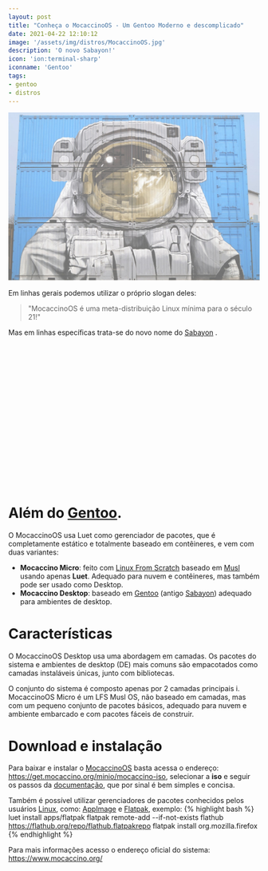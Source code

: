 ```yaml
---
layout: post
title: "Conheça o MocaccinoOS - Um Gentoo Moderno e descomplicado"
date: 2021-04-22 12:10:12
image: '/assets/img/distros/MocaccinoOS.jpg'
description: 'O novo Sabayon!'
icon: 'ion:terminal-sharp'
iconname: 'Gentoo'
tags:
- gentoo
- distros
---
```


![Conheça o MocaccinoOS - Um Gentoo Moderno e descomplicado](/assets/img/distros/MocaccinoOS.jpg)

Em linhas gerais podemos utilizar o próprio slogan deles:
> "MocaccinoOS é uma meta-distribuição Linux mínima para o século 21!"

Mas em linhas específicas trata-se do novo nome do [Sabayon](https://www.youtube.com/watch?v=mkAa6lH0vHY) .

<!-- QUADRADO -->
<script async src="//pagead2.googlesyndication.com/pagead/js/adsbygoogle.js"></script>
<ins class="adsbygoogle"
style="display:inline-block;width:336px;height:280px"
data-ad-client="ca-pub-2838251107855362"
data-ad-slot="5351066970"></ins>
<script>
(adsbygoogle = window.adsbygoogle || []).push({});
</script>


# Além do [Gentoo](https://terminalroot.com.br/tags#gentoo).

O MocaccinoOS usa Luet como gerenciador de pacotes, que é completamente estático e totalmente baseado em contêineres, e vem com duas variantes:
+ **Mocaccino Micro**: feito com [Linux From Scratch](http://www.linuxfromscratch.org/) baseado em [Musl](https://terminalroot.com.br/2019/12/alpine-linux-com-awesomewm-nao-recomendado-para-usuarios-nutella.html) usando apenas **Luet**. Adequado para nuvem e contêineres, mas também pode ser usado como Desktop.
+ **Mocaccino Desktop**: baseado em [Gentoo](https://terminalroot.com.br/tags#gentoo) (antigo [Sabayon](https://www.youtube.com/watch?v=mkAa6lH0vHY)) adequado para ambientes de desktop.

# Características
O MocaccinoOS Desktop usa uma abordagem em camadas. Os pacotes do sistema e ambientes de desktop (DE) mais comuns são empacotados como camadas instaláveis únicas, junto com bibliotecas.

O conjunto do sistema é composto apenas por 2 camadas principais i. MocaccinoOS Micro é um LFS Musl OS, não baseado em camadas, mas com um pequeno conjunto de pacotes básicos, adequado para nuvem e ambiente embarcado e com pacotes fáceis de construir.

# Download e instalação
Para baixar e instalar o [MocaccinoOS](https://get.mocaccino.org/minio/mocaccino-iso) basta acessa o endereço: <https://get.mocaccino.org/minio/mocaccino-iso>, selecionar a **iso** e seguir os passos da [documentação](https://www.mocaccino.org/docs/), que por sinal é bem simples e concisa.

Também é possível utilizar gerenciadores de pacotes conhecidos pelos usuários [Linux](https://terminalroot.com.br/tags#linux), como: [AppImage](https://www.mocaccino.org/docs/desktop/appimage/) e [Flatpak](https://www.mocaccino.org/docs/desktop/flatpak/), exemplo:
{% highlight bash %}
luet install apps/flatpak
flatpak remote-add --if-not-exists flathub https://flathub.org/repo/flathub.flatpakrepo
flatpak install org.mozilla.firefox
{% endhighlight %}


<!-- RETANGULO LARGO 2 -->
<script async src="//pagead2.googlesyndication.com/pagead/js/adsbygoogle.js"></script>
<ins class="adsbygoogle"
style="display:block; text-align:center;"
data-ad-layout="in-article"
data-ad-format="fluid"
data-ad-client="ca-pub-2838251107855362"
data-ad-slot="8549252987"></ins>
<script>
(adsbygoogle = window.adsbygoogle || []).push({});
</script>



Para mais informações acesso o endereço oficial do sistema: <https://www.mocaccino.org/>




